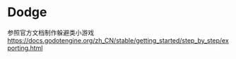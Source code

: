 # Dodge
参照官方文档制作躲避类小游戏
https://docs.godotengine.org/zh_CN/stable/getting_started/step_by_step/exporting.html

